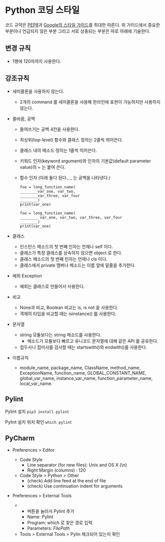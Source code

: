 # Python 코딩 스타일

코드 규약은 [PEP8](https://www.python.org/dev/peps/pep-0008/)과 [Google의 스타일 가이드](https://google.github.io/styleguide/pyguide.html)를 최대한 따른다.
위 가이드에서 중요한 부분이나 언급되지 않은 부분 그리고 서로 상충되는 부분은 따로 아래에 기술한다.

<!--
## 추가 규칙
- 리스트, 튜플, 딕셔너리 사용시 마지막에 , 를 붙인다.(Trailing commas)
  - 이유는 데이터 추가시 Diff 보기 편하다.
- 파이썬 패키지 에서 __init__.py 를 만들지 말자.
- import 
  - pycharm 의 Code > Optimize Imports 기능을 수행한다.
  - import 할 때 * 사용하지 말자.
- 상속
  - 상속은 오른쪽으로 진행한다.
  - Mixin은 기본 부모에서부터 왼쪽으로 진행한다.
  - 무조건 최상위 부모는 object 이어야 한다.
- 상수
  ```py
  class UserTypeConstant:
    @constant
    def ADMIN():
      return 'admin'
  
    @constant
    def CUSTOMER():
      return 'customer'
  ```
-->

## 변경 규칙
- 1행에 120자까지 사용한다.


## 강조규칙

- 세미콜론을 사용하지 않는다. 
  - 2개의 command 를 세미콜론을 사용해 한라인에 표현이 가능하지만 사용하지 않는다.
  
- 줄바꿈, 공백
  - 들여쓰기는 공백 4칸을 사용한다.
  - 최상위(top-level) 함수와 클래스 정의는 2줄씩 띄어쓴다.
  - 클래스 내의 메소드 정의는 1줄씩 띄어쓴다.
  - 키워드 인자(keyword argument)와 인자의 기본값(default parameter value)의 = 는 붙여 쓴다.
  - 함수 인자 (아래 둘다 된다., _ 는 공백을 나타낸다.)
  
    ```
    foo = long_function_name(
    ________var_one, var_two,
    ________var_three, var_four
    ________)
    print(var_one)
    ```
    ```
    foo = long_function_name(
    ________ var_one, var_two, var_three, var_four
    ________)
    print(var_one)
    ```
    
- 클래스
  - 인스턴스 메소드의 첫 번째 인자는 언제나 self 이다.
  - 클래스가 특정 클래스를 상속하지 않으면 object 로 한다.
  - 클래스 메소드의 첫 번째 인자는 언제나 cls 이다.
  - 클래스에서 private 맴버나 메소드는 이름 앞에 밑줄을 추가한다.

- 예외 Exception
  - 예외는 클래스로 만들어서 사용한다.

- 비교
  - None과 비교, Boolean 비교는 is, is not 을 사용한다.
  - 객체의 타입을 비교할 때는 isinstance() 를 사용한다.

- 문자열
  - string 모듈보다는 string 메소드를 사용한다.
    - 메소드가 모듈보다 빠르고 유니코드 문자열에 대해 같은 API 를 공유한다.
  - 접두사나 접미사를 검사할 때는 startswith()와 endwith()를 사용한다.

- 이름규칙
  - module_name, package_name, ClassName, method_name, ExceptionName, function_name, GLOBAL_CONSTANT_NAME, global_var_name, instance_var_name, function_parameter_name, local_var_name.


## Pylint

Pylint 설치
`pip3 install pylint`

Pylint 설치 위치 확인
`which pylint`


## PyCharm

- Preferences > Editor
  - Code Style
    - Line separator (for new files): Unix and OS X (\n)
    - Right Margin (columns) : 120
  - Code Style > Python >  Other
    - (check) Add line feed at the end of file
    - (check) Use continuation indent for arguments

- Preferences > External Tools
  - + 버튼을 눌러서 Pylint 추가
    - Name: Pylint
    - Program: which 로 찾은 경로 입력
    - Parameters: $FilePath$
  - Tools > External Tools > Pylin 체크되어 있는지 확인
